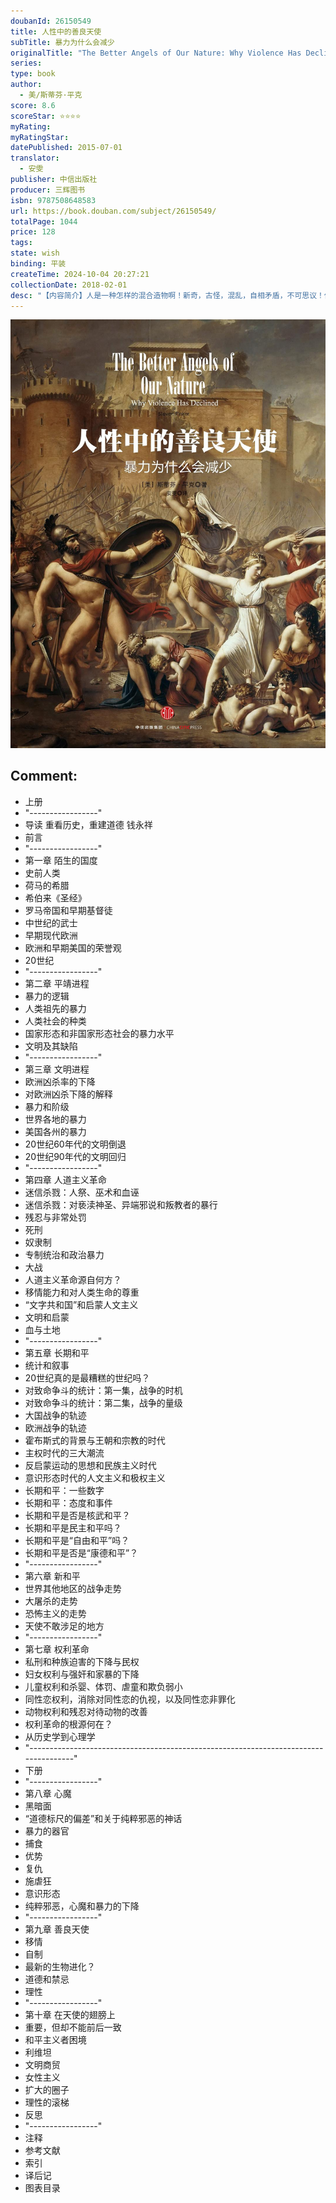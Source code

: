 ```yaml
---
doubanId: 26150549
title: 人性中的善良天使
subTitle: 暴力为什么会减少
originalTitle: "The Better Angels of Our Nature: Why Violence Has Declined"
series: 
type: book
author: 
  - 美/斯蒂芬·平克
score: 8.6
scoreStar: ⭐⭐⭐⭐
myRating: 
myRatingStar: 
datePublished: 2015-07-01
translator: 
  - 安雯
publisher: 中信出版社
producer: 三辉图书
isbn: 9787508648583
url: https://book.douban.com/subject/26150549/
totalPage: 1044
price: 128
tags: 
state: wish
binding: 平装
createTime: 2024-10-04 20:27:21
collectionDate: 2018-02-01
desc: "【内容简介】人是一种怎样的混合造物啊！新奇，古怪，混乱，自相矛盾，不可思议！他裁断世上万物，他是微末的蚯蚓、真理的宝库，灌满了谬误和不确定性的阴沟，宇宙的光荣和糟粕。——布莱兹·帕斯卡----------------研究人性，必然关注暴力。我们都有过这样的体验，在阅读了血腥的战争和令人毛骨悚然的罪行之后，不由得掩卷发问：“世界会变成什么样？”但是我们很少问：“过去的世界究竟有多糟糕？”实验心理学家、认知科学家、畅销书作家斯蒂芬·平克在这本令人震撼的新著中告诉我们，过去的世界更加糟糕，事实上，我们正生活在人类历史上最和平的时代。我们身边导出都是血腥历史的证据：《旧约》中的大屠杀，《新约》中的十字架；莎士比亚戏剧和格林童话中血淋淋的肢解；英国王室对家眷的处斩，美国建国者之间的决斗；还有对殴打妇女、虐待儿童、灭绝原住民的司空见惯和冷漠接受。平...(展开全部)【内容简介】人是一种怎样的混合造物啊！新奇，古怪，混乱，自相矛盾，不可思议！他裁断世上万物，他是微末的蚯蚓、真理的宝库，灌满了谬误和不确定性的阴沟，宇宙的光荣和糟粕。——布莱兹·帕斯卡----------------研究人性，必然关注暴力。我们都有过这样的体验，在阅读了血腥的战争和令人毛骨悚然的罪行之后，不由得掩卷发问：“世界会变成什么样？”但是我们很少问：“过去的世界究竟有多糟糕？”实验心理学家、认知科学家、畅销书作家斯蒂芬·平克在这本令人震撼的新著中告诉我们，过去的世界更加糟糕，事实上，我们正生活在人类历史上最和平的时代。我们身边导出都是血腥历史的证据：《旧约》中的大屠杀，《新约》中的十字架；莎士比亚戏剧和格林童话中血淋淋的肢解；英国王室对家眷的处斩，美国建国者之间的决斗；还有对殴打妇女、虐待儿童、灭绝原住民的司空见惯和冷漠接受。平克在书中展示了上百幅图表和地图，佐以大量的数据资料，量化暴力减少的趋势：部落间战事的死亡率比20世纪的战争和大屠杀要高出9倍；中世纪欧洲的凶杀率比今天要高出30倍；奴隶制、残酷刑罚和滥用死刑曾经是人们生活中的常态，但如今被废除了；发达国家之间已经不再发生战争，发展中国家之间的战争死亡人数也只是几十年前的一个零头；强奸、家暴、仇恨犯罪、严重骚乱、虐待儿童、虐待动物——都发生了实质性的减少。如果人性并没有发生变化，这一切又是怎样发生的？是什么让人们停止儿童献祭，不再在晚餐的餐桌旁互相捅刀子，或者不再公开行刑，将犯人大卸八块来娱乐大众？是否是因为人们开始阅读小说、培养餐桌礼仪，开始敬畏警察或者将精力转向发家致富？原子弹是否应该被授予诺贝尔和平奖，因为它防止了第三次世界大战的发生？摇滚乐是否要对20世纪60年代的犯罪高潮负责？堕胎合法化是否促成了犯罪率在90年代的回落？平克认为，答案并非如此。解释暴力下降的关键在于理解将我们推向暴力的心魔，以及将我们带离暴力的善良天使。政府组织、识字率、商业和都市的文明进程，让我们日益有能力控制我们的冲动，对他人怀有同情，宁愿讨价还价做交易而不是抢劫，我们也开始揭露那些毒害人心的意识形态，发挥理性的力量，克制暴力的诱惑。平克汪洋恣意的才华和知识，启发我们更进一步地反思我们对进步、现代性和人性的观念。本书的结论必然会引起争论，但这只是一个开端，它将引导我们用全新的角度看人性、看历史、看世界，让我们深思人类社会的未来命运。------------------------------------------------------【编辑推荐】◎比尔·盖茨、马克·扎克伯格“读过的最重要的书”。◎道金斯（《自私的基因》作者）、尼尔·弗格森（《文明》作者）、伊恩·莫里斯（《西方将主宰多久》）、约瑟夫·奈（《软实力》作者）等历史学家、政治学家、经济学家、科学家、哲学家赞誉推荐。◎著名心理学家、科普作家斯蒂芬·平克 关于人性最恢弘的著作。◎穿透10万年历史，以暴力的尺度，度量人性的进化。◎人类做对了什么？未来如何主导自己的命运？◎一部全球瞩目的杰作——《时代周刊》◎我们时代最伟大的作品——《经济学人》◎历史、科学和故事讲述的完美结合——《金融时报》◎雄踞亚马逊、《纽约时报》畅销书排行榜；全球售出30多种语言版权，席卷欧美各大畅销榜；◎入围塞缪尔·琼森奖、英国皇家学会“温顿科学图书奖”等众多重要图书奖项提名；◎革命性的跨学科研究，整合历史学、人类学、社会生物学、演化心理学、法律制度、经济学、政治学与国际关系等跨学科研究；◎平克将最权威前沿的学术成果，转化成结构完整流畅易读的大众读物，写出了一部超级畅销著作。大视野的格局、引人入胜的叙事、博学自信的论述、深切的人文关怀，这正是你期待的年度必读图书；◎《卫报》《自然》《科学》《纽约客》《经济学人》《纽约时报》《时代周刊》《新闻周刊》《华尔街日报》100余家重要媒体跟踪报道；◎全球科技巨头、政治首脑、历史学家、政治学家、经济学家、科学家、哲学家和一切人文关怀人士，争先阅读、赞誉推荐。------------------------------------------------------【媒体及学者评论】我这一生读过的最重要的书……它不只是一项历史学术贡献，而且是一项对世界的贡献。——比尔·盖茨，《盖茨笔记》这是一本及时的书，它讨论了暴力如何以及为什么在我们的历史中呈现稳步下降的趋势，以及我们该如何使这趋势继续下去。最近的一些事件似乎让我们感到暴力和恐怖主义比以往任何时候都更为常见，因此在这时，我们去理解和认识所有暴力 —甚至恐怖主义—实际上是在减少就很有必要。如果我们能够了解人们曾经是如何实现这一点的，我们就能沿着这条路走向和平。——马克·扎克伯格一本极为振奋人心的著作，对史学有重大贡献。——尼尔·弗格森，哈佛大学历史教授，著有《文明：西方及其他》《人性中的善良天使》定会是我们时代最伟大的作品。长期来看各种形式的暴力都在下降，平克极其详尽的分析有力地证实了这个主题，他还从心理学、神经科学、政治学和经济学等多方面探究了这一现象的原因。无论是出人意料的主题，还是他对这一现象原因的探究，简直是能够与启蒙时期伟大思想相媲美的精妙自然哲学……他的文笔优美，读来如沐春风。——马特·里德利，《经济学人》对于所有对人性感兴趣的人，这本书的内容都足够引人入胜……这是一本至关重要的书。它包含了如此多的研究，涉及了如此多的领域，绝对是一项大师级的成就。——彼得·辛格，《纽约时报书评》一部令人惊艳的好书……我时常报道种族灭绝和人权践踏这些问题，平克的书让我产生共鸣，他的观点真实可信。——尼古拉斯·克里斯托弗，《纽约时报》一本重要且机智的非虚构作品。——泰勒·考恩，《纽约时报》一部极其精彩的、警醒人心的作品……每个人都该读这本让人惊艳的书。——大卫·朗西曼，《卫报》作者记录并分析了人类文明中逐渐加强的善良天性，他所做的努力令人格外钦佩。平克，这位著名的哈佛心理学家……有理有据、令人信服地论证了20 世纪本不该如此声名狼藉。——克莱夫·库克森，《金融时报》《人性中的善良天使》有着平克明显的个人风格和独特的趣味性，很多喜爱他之前作品的读者会认出这种风格并同样喜爱这本书……它是科学、历史和叙事的完美结合。——克莱夫·库克森，《金融时报》关于暴力问题，斯蒂芬·平克写得极其出彩。——迈克尔·伽扎尼加，《华尔街日报》平克的研究范围极广，这些研究被他聚拢到了一起……对于他认为的人类历史上最大的变化，这本书做了极精妙的解释。——詹姆斯·Q·威尔逊，《华尔街日报》一部篇幅宏大、研究深入又兼具综合性的力作，让我们得以从一个非常有益的视角重新审视人类现状。——瓦内萨·布什，《书单》非常突出……语言精致、阅读流畅……平克数据充足的统计结合了方法上的老练。历史与科学巧妙结合，让它成了一本极其优秀和重要的书。——克里斯托弗·勃姆，《美国科学家》一部赤诚又格外有启发性和乐观精神的作品，值得人们讨论。——史蒂芬·豪，《独立报》这是本年度能带来最多讨论的一本书……完全令人信服。——彼得·福布斯，《独立报》野心勃勃、充满争议而又被广泛参考的一部作品……一场极具收获性的阅读，几乎每一页都能找到富有魅力的金句。——敦·桑德布鲁克，《星期日泰晤士报》（平克）成功整理记录了各种暴力和残忍总体下降的现象。这项人类成就值得让更多人知道，这本书非常重要，读者们会记住它，并去思考这一现象的原因。这个故事绝对值得七百多页的篇幅。——罗伯特·杰维斯，《国家利益》极具说服力！——布伦达·马多克斯 《电讯报》平克研究范围之广可谓非凡……《人性中的善良天使》是一项极大的成就。——史蒂夫·塞勒，《美国保守派》一部非同寻常又野心勃勃的暴力史……平克的书的确非常挑衅，但他自己绝不是爱耍嘴皮、无可救药的乐天派。——克里斯托弗·哈特，《星期日泰晤士报》这是一项非凡的成就，值得社会科学家、关心社会的公众和政策制定者的关注、研究和讨论。它给人一种充满生气和魅力的阅读体验。——马丁·戴利，《自然》这本书让你读了开头就如饥似渴、迫不及待地想往后读。——迈克尔·舍莫，《美国学者》这是关于一个宏大话题的里程碑式的作品，理论与细节兼备，著者的思想卓越不凡，这本书保证不会让人失望，它也定会成为未来人们探讨和争论的焦点。——大卫·斯塔莫斯，《进步评论》一部丰富又很有讨论价值的书，它包含了大量的经验分析，同时还加入了平克常有的故事、才智和精妙的措辞。——《国家评论》《人性中的善良天使》是一部令人瞩目的作品。平克通过科学的原理阐释了一些通常在隐形道德包裹之下的问题和被人高度怀疑的经验假设，使这些问题为人所理解。无论你从书中的细节找到什么赞同点和争论点，作者都值得人们的尊敬、感谢和掌声。——尼尔·博伊德，《加拿大霍芬顿邮报》每年都有成千上万的图书出版，但只有很少数是必读书，而真正重要的更为稀少。《人性中的善良天使》极少数这样的好书之一，它将改变我们看待世界的方式……每一位关心世界状况的社会公众，都应该读读这本引人入胜、充满人文关怀的重要著作。——伊恩·莫里斯，《星期日邮报》平克是传递福音的理想学者。他是位表达异常清晰又趣味十足的作家，但却绝不能说是盲目乐观……《人性中的善良天使》是一部里程碑式的作品。这部作品让悲观主义者都很难抓住对未来忧郁的想象不放。——约翰·霍根，《slate》杂志才华横溢！——凯伦·坎宁安，《先驱报》可能是 21世纪最重要的著作之一。——詹姆斯·阿普尔，《国际公正监督》【作者简介】斯蒂芬·平克（Steven Pinker）当今西方世界最有影响力的思想家之一，入选《时代周刊》当今世界最有影响力的百人名单，以及《外交政策》的世界百名思想家名单。世界著名实验心理学家、认知科学家和科普作家，哈佛大学心理学系教授，前麻省理工学院心理学教授兼认知神经科学中心主任；也是世界语言学与心智科学的领导人物，公认的“继乔姆斯基之后的语言天才”。平克汪洋恣意的才华和学识，让他的主要著述成为全球畅销书和经典读物。他的研究、教学和著作荣获多种奖励，其著作The Language Instinct、How the Mind Works等两度入围普利策奖，皆为《纽约时报》畅销书。【作者所获赞誉】平克是一颗明星，有他实乃科学界的运气。——理查德·道金斯（Richard Dawkins，著名科学家、《自私的基因》作者）斯蒂芬·平克是现代...(展开全部)【作者简介】斯蒂芬·平克（Steven Pinker）当今西方世界最有影响力的思想家之一，入选《时代周刊》当今世界最有影响力的百人名单，以及《外交政策》的世界百名思想家名单。世界著名实验心理学家、认知科学家和科普作家，哈佛大学心理学系教授，前麻省理工学院心理学教授兼认知神经科学中心主任；也是世界语言学与心智科学的领导人物，公认的“继乔姆斯基之后的语言天才”。平克汪洋恣意的才华和学识，让他的主要著述成为全球畅销书和经典读物。他的研究、教学和著作荣获多种奖励，其著作The Language Instinct、How the Mind Works等两度入围普利策奖，皆为《纽约时报》畅销书。【作者所获赞誉】平克是一颗明星，有他实乃科学界的运气。——理查德·道金斯（Richard Dawkins，著名科学家、《自私的基因》作者）斯蒂芬·平克是现代知识分子的真正楷模。——《新闻周刊》（Newsweek）我们时代最重要的知识分子。——《南德意志报》（Süddeutsche Zeitung）地球上最有影响力的科学家之一。——《每日野兽》（The Daily Beast）为社会公众利益，而致力于学术文化的普及……尤其擅长用通俗易懂而不乏风趣的叙述方式，讲解复杂、专业的知识。——《科学美国人》（Scientific American）"
---
```


![image](99.Attachments/Files/s28270400.jpg)

Comment: 
---



  - 上册
  - "-----------------"
  - 导读  重看历史，重建道德  钱永祥
  - 前言
  - "-----------------"
  - 第一章 陌生的国度
  - 史前人类
  - 荷马的希腊
  - 希伯来《圣经》
  - 罗马帝国和早期基督徒
  - 中世纪的武士
  - 早期现代欧洲
  - 欧洲和早期美国的荣誉观
  - 20世纪
  - "-----------------"
  - 第二章 平靖进程
  - 暴力的逻辑
  - 人类祖先的暴力
  - 人类社会的种类
  - 国家形态和非国家形态社会的暴力水平
  - 文明及其缺陷
  - "-----------------"
  - 第三章 文明进程
  - 欧洲凶杀率的下降
  - 对欧洲凶杀下降的解释
  - 暴力和阶级
  - 世界各地的暴力
  - 美国各州的暴力
  - 20世纪60年代的文明倒退
  - 20世纪90年代的文明回归
  - "-----------------"
  - 第四章 人道主义革命
  - 迷信杀戮：人祭、巫术和血诬
  - 迷信杀戮：对亵渎神圣、异端邪说和叛教者的暴行
  - 残忍与非常处罚
  - 死刑
  - 奴隶制
  - 专制统治和政治暴力
  - 大战
  - 人道主义革命源自何方？
  - 移情能力和对人类生命的尊重
  - “文字共和国”和启蒙人文主义
  - 文明和启蒙
  - 血与土地
  - "-----------------"
  - 第五章 长期和平
  - 统计和叙事
  - 20世纪真的是最糟糕的世纪吗？
  - 对致命争斗的统计：第一集，战争的时机
  - 对致命争斗的统计：第二集，战争的量级
  - 大国战争的轨迹
  - 欧洲战争的轨迹
  - 霍布斯式的背景与王朝和宗教的时代
  - 主权时代的三大潮流
  - 反启蒙运动的思想和民族主义时代
  - 意识形态时代的人文主义和极权主义
  - 长期和平：一些数字
  - 长期和平：态度和事件
  - 长期和平是否是核武和平？
  - 长期和平是民主和平吗？
  - 长期和平是“自由和平”吗？
  - 长期和平是否是“康德和平”？
  - "-----------------"
  - 第六章 新和平
  - 世界其他地区的战争走势
  - 大屠杀的走势
  - 恐怖主义的走势
  - 天使不敢涉足的地方
  - "-----------------"
  - 第七章 权利革命
  - 私刑和种族迫害的下降与民权
  - 妇女权利与强奸和家暴的下降
  - 儿童权利和杀婴、体罚、虐童和欺负弱小
  - 同性恋权利，消除对同性恋的仇视，以及同性恋非罪化
  - 动物权利和残忍对待动物的改善
  - 权利革命的根源何在？
  - 从历史学到心理学
  - "-------------------------------------------------------------------------------------"
  - 下册
  - "-----------------"
  - 第八章 心魔
  - 黑暗面
  - “道德标尺的偏差”和关于纯粹邪恶的神话
  - 暴力的器官
  - 捕食
  - 优势
  - 复仇
  - 施虐狂
  - 意识形态
  - 纯粹邪恶，心魔和暴力的下降
  - "-----------------"
  - 第九章 善良天使
  - 移情
  - 自制
  - 最新的生物进化？
  - 道德和禁忌
  - 理性
  - "-----------------"
  - 第十章 在天使的翅膀上
  - 重要，但却不能前后一致
  - 和平主义者困境
  - 利维坦
  - 文明商贸
  - 女性主义
  - 扩大的圈子
  - 理性的滚梯
  - 反思
  - "-----------------"
  - 注释
  - 参考文献
  - 索引
  - 译后记
  - 图表目录
